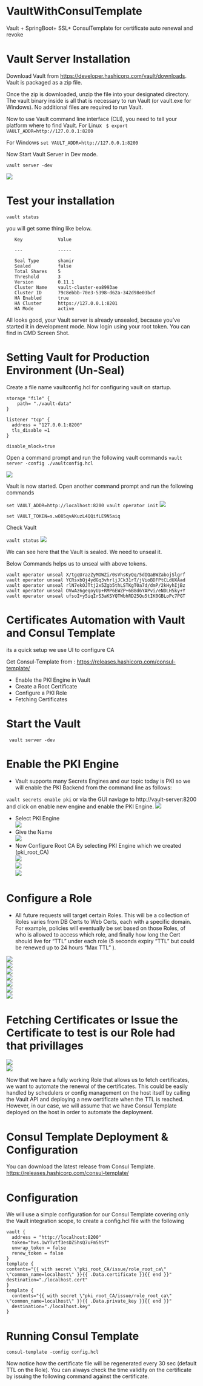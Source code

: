 # VaultWithConsulTemplate
Vault + SpringBoot+ SSL+ ConsulTemplate for certificate auto renewal and revoke

# Vault Server Installation
Download Vault from https://developer.hashicorp.com/vault/downloads. Vault is packaged as a zip file.

Once the zip is downloaded, unzip the file into your designated directory. The vault binary inside is all that is necessary to run Vault (or vault.exe for Windows). No additional files are required to run Vault.

Now to use Vault command line interface (CLI), you need to tell your platform where to find Vault.
For Linux 
``  $ export VAULT_ADDR=http://127.0.0.1:8200 ``

For Windows 
`` set VAULT_ADDR=http://127.0.0.1:8200 ``

Now Start Vault Server in Dev mode.

`` vault server -dev `` 

<code><img  src="https://raw.githubusercontent.com/HarshaVardhanAcharyAthaluri/VaultWithConsulTemplate/master/screenshots/17.JPG"></code><br/>

# Test your installation
 `` vault status ``
 
 you will get some thing like below.
 ```  
    Key             Value
    
    ---             -----
    
    Seal Type       shamir
    Sealed          false
    Total Shares    5
    Threshold       3
    Version         0.11.1
    Cluster Name    vault-cluster-ea8993ae
    Cluster ID      79c8ebbb-70e3-5398-d62a-342d98e03bcf
    HA Enabled      true
    HA Cluster      https://127.0.0.1:8201
    HA Mode         active 
```
 All looks good, your Vault server is already unsealed, because you’ve started it in development mode. Now login using your root token. You can find in CMD Screen Shot.

# Setting Vault for Production Environment (Un-Seal)

Create a file name vaultconfig.hcl for configuring vault on startup.

```
storage "file" {
	path= "./vault-data"
}

listener "tcp" {
  address = "127.0.0.1:8200"
  tls_disable =1		
}

disable_mlock=true
```

Open a command prompt and run the following vault commands
`` vault server -config ./vaultconfig.hcl ``

<code><img  src="https://raw.githubusercontent.com/HarshaVardhanAcharyAthaluri/VaultWithConsulTemplate/master/screenshots/18.JPG"></code><br/>

Vault is now started. Open another command prompt and run the following commands

`` set VAULT_ADDR=http://localhost:8200
   vault operator init
``
<code><img  src="https://raw.githubusercontent.com/HarshaVardhanAcharyAthaluri/VaultWithConsulTemplate/master/screenshots/19.JPG"></code><br/>

`` set VAULT_TOKEN=s.wO85qvAKuzL4QQifLE9N5aiq ``

Check Vault

`` vault status `` 
<code><img  src="https://raw.githubusercontent.com/HarshaVardhanAcharyAthaluri/VaultWithConsulTemplate/master/screenshots/20.JPG"></code><br/>

We can see here that the Vault is sealed. We need to unseal it.

Below Commands helps us to unseal with above tokens.

``` 
vault operator unseal X/tgqUrazZyMOWZi/0sVhsKyQq/5dIQaBWZabojSlgrf
vault operator unseal YCRsxbQj4ydGq3vhrljJCk31rT/jVioBDFPtCLdUXAad
vault operator unseal rlN7ekOJTtj2x5Zgb5thLSTKgT0a7d/dmP/2kHyhIjBz
vault operator unseal OVwAz6geqoyUp+RMP6EWZP+6B8d6YAPvi/eNDLH5ky+Y
vault operator unseal ufsoI+y5iqIrS3aKSYQTWbhRD25Qu5tIK0GBLoPc7PGT
```



# Certificates Automation with Vault and Consul Template
its a quick setup we use UI to configure CA

Get Consul-Template from : https://releases.hashicorp.com/consul-template/
- Enable the PKI Engine in Vault
- Create a Root Certificate
- Configure a PKI Role
- Fetching Certificates

# Start the Vault
`` vault server -dev``

# Enable the PKI Engine
- Vault supports many Secrets Engines and our topic today is PKI so we will enable the PKI Backend from the command line as follows:

`` vault secrets enable pki ``
or via the GUI naviage to http://vault-server:8200 and click on enable new engine and enable the PKI Engine.
<code><img  src="https://raw.githubusercontent.com/HarshaVardhanAcharyAthaluri/VaultWithConsulTemplate/master/screenshots/1.JPG"></code><br/>
- Select PKI Engine <br/>
<code><img  src="https://raw.githubusercontent.com/HarshaVardhanAcharyAthaluri/VaultWithConsulTemplate/master/screenshots/2.JPG"></code><br/>
- Give the Name <br/>
<code><img  src="https://raw.githubusercontent.com/HarshaVardhanAcharyAthaluri/VaultWithConsulTemplate/master/screenshots/3.JPG"></code><br/>
- Now Configure Root CA By selecting PKI Engine which we created (pki_root_CA) <br/>
<code><img  src="https://raw.githubusercontent.com/HarshaVardhanAcharyAthaluri/VaultWithConsulTemplate/master/screenshots/4.JPG"></code><br/>
<code><img  src="https://raw.githubusercontent.com/HarshaVardhanAcharyAthaluri/VaultWithConsulTemplate/master/screenshots/5.JPG"></code><br/>
<code><img  src="https://raw.githubusercontent.com/HarshaVardhanAcharyAthaluri/VaultWithConsulTemplate/master/screenshots/6.JPG"></code><br/>
# Configure a Role
- All future requests will target certain Roles. This will be a collection of Roles varies from DB Certs to Web Certs, each with a specific domain. For example, policies will eventually be set based on those Roles, of who is allowed to access which role, and finally how long the Cert should live for “TTL” under each role (5 seconds expiry “TTL” but could be renewed up to 24 hours “Max TTL” ).<br/>

<code><img  src="https://raw.githubusercontent.com/HarshaVardhanAcharyAthaluri/VaultWithConsulTemplate/master/screenshots/7.JPG"></code><br/>
<code><img  src="https://raw.githubusercontent.com/HarshaVardhanAcharyAthaluri/VaultWithConsulTemplate/master/screenshots/8.JPG"></code><br/>
<code><img  src="https://raw.githubusercontent.com/HarshaVardhanAcharyAthaluri/VaultWithConsulTemplate/master/screenshots/9.JPG"></code><br/>
<code><img  src="https://raw.githubusercontent.com/HarshaVardhanAcharyAthaluri/VaultWithConsulTemplate/master/screenshots/10.JPG"></code><br/>
<code><img  src="https://raw.githubusercontent.com/HarshaVardhanAcharyAthaluri/VaultWithConsulTemplate/master/screenshots/11.JPG"></code><br/>
<code><img  src="https://raw.githubusercontent.com/HarshaVardhanAcharyAthaluri/VaultWithConsulTemplate/master/screenshots/12.JPG"></code><br/>
<code><img src="https://raw.githubusercontent.com/HarshaVardhanAcharyAthaluri/VaultWithConsulTemplate/master/screenshots/13.JPG"></code><br/>
# Fetching Certificates or Issue the Certificate to test is our Role had that privillages

<code><img src="https://raw.githubusercontent.com/HarshaVardhanAcharyAthaluri/VaultWithConsulTemplate/master/screenshots/14.JPG"></code><br/>
<code><img src="https://raw.githubusercontent.com/HarshaVardhanAcharyAthaluri/VaultWithConsulTemplate/master/screenshots/15.JPG"></code><br/>

Now that we have a fully working Role that allows us to fetch certificates, we want to automate the renewal of the certificates. This could be easily handled by schedulers or config management on the host itself by calling the Vault API and deploying a new certificate when the TTL is reached. However, in our case, we will assume that we have Consul Template deployed on the host in order to automate the deployment.

# Consul Template Deployment & Configuration 
You can download the latest release from Consul Template.
https://releases.hashicorp.com/consul-template/
# Configuration
We will use a simple configuration for our Consul Template covering only the Vault integration scope, to create a config.hcl file with the following

```
vault {
  address = "http://localhost:8200"
  token="hvs.1wYTvtf3esDZ5hsQ7uFm5hSf"
  unwrap_token = false
  renew_token = false
}
template {
contents="{{ with secret \"pki_root_CA/issue/role_root_ca\" \"common_name=localhost\" }}{{ .Data.certificate }}{{ end }}"
destination="./localhost.cert"
}
template {
  contents="{{ with secret \"pki_root_CA/issue/role_root_ca\" \"common_name=localhost\" }}{{ .Data.private_key }}{{ end }}"
  destination="./localhost.key"
}
```
# Running Consul Template
`` consul-template -config config.hcl ``

Now notice how the certificate file will be regenerated every 30 sec (default TTL on the Role). You can always check the time validity on the certificate by issuing the following command against the certificate.

